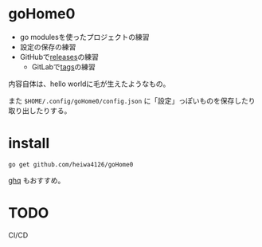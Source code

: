 # goHome0

- go modulesを使ったプロジェクトの練習
- 設定の保存の練習
- GitHubで[releases](../../releases)の練習
  - GitLabで[tags](../../tags)の練習

内容自体は、hello worldに毛が生えたようなもの。

また
`$HOME/.config/goHome0/config.json`
に「設定」っぽいものを保存したり取り出したりする。


# install

```
go get github.com/heiwa4126/goHome0
```

[ghq](https://github.com/motemen/ghq)
もおすすめ。


# TODO

CI/CD
